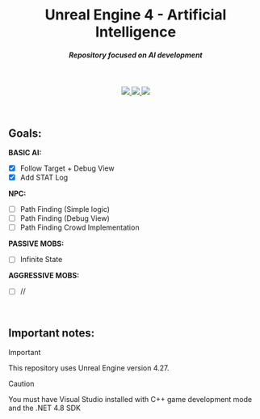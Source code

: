 <h1 align="center"> Unreal Engine 4 - Artificial Intelligence </h1>

<h5 align="center">
  Repository focused on AI development
</h5>

<br/>
<p align="center">
 <a href="https://skillicons.dev">
   <img src="https://skillicons.dev/icons?i=unreal"/>
   <img src="https://skillicons.dev/icons?i=cpp"/>
   <img src="https://skillicons.dev/icons?i=c"/>
  </a>
</p>

<br/>
<h2 align="left"> Goals:  </h2>
<p align="left">

**BASIC AI:**
- [x] Follow Target + Debug View
- [x] Add STAT Log

**NPC:**
- [ ] Path Finding (Simple logic)
- [ ] Path Finding (Debug View)
- [ ] Path Finding Crowd Implementation

**PASSIVE MOBS:**
- [ ] Infinite State

**AGGRESSIVE MOBS:**
- [ ] //

</p>

<br/>
<h2 align="left"> Important notes:  </h2>

> [!IMPORTANT]
> This repository uses Unreal Engine version 4.27.

> [!CAUTION]
> You must have Visual Studio installed with C++ game development mode and the .NET 4.8 SDK
